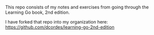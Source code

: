 This repo consists of my notes and exercises from going through the Learning Go book, 2nd edition.

I have forked that repo into my organization here: https://github.com/dcordes/learning-go-2nd-edition